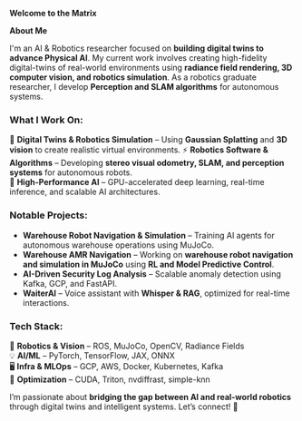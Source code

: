 **Welcome to the Matrix**

**About Me**  

I'm an AI & Robotics researcher focused on **building digital twins to advance Physical AI**. My current work involves creating high-fidelity digital-twins of real-world environments using **radiance field rendering, 3D computer vision, and robotics simulation**. As a robotics graduate researcher, I develop **Perception and SLAM algorithms** for autonomous systems.

### What I Work On:  
🤖 **Digital Twins & Robotics Simulation** – Using **Gaussian Splatting** and **3D vision** to create realistic virtual environments. 
⚡ **Robotics Software & Algorithms** – Developing **stereo visual odometry, SLAM, and perception systems** for autonomous robots.  
🔬 **High-Performance AI** – GPU-accelerated deep learning, real-time inference, and scalable AI architectures.  

### Notable Projects:  
- **Warehouse Robot Navigation & Simulation** – Training AI agents for autonomous warehouse operations using MuJoCo.
- **Warehouse AMR Navigation** – Working on **warehouse robot navigation and simulation in MuJoCo** using **RL and Model Predictive Control**.  
- **AI-Driven Security Log Analysis** – Scalable anomaly detection using Kafka, GCP, and FastAPI.  
- **WaiterAI** – Voice assistant with **Whisper & RAG**, optimized for real-time interactions.  

### Tech Stack:  
🦾 **Robotics & Vision** – ROS, MuJoCo, OpenCV, Radiance Fields  
💡 **AI/ML** – PyTorch, TensorFlow, JAX, ONNX  
🖥️ **Infra & MLOps** – GCP, AWS, Docker, Kubernetes, Kafka  
🔬 **Optimization** – CUDA, Triton, nvdiffrast, simple-knn  

I’m passionate about **bridging the gap between AI and real-world robotics** through digital twins and intelligent systems. Let’s connect! 🚀
